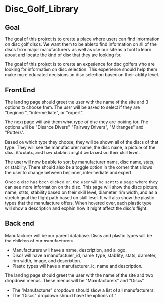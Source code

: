 # Disc_Golf_Library

## Goal
The goal of this project is to create a place where users can find information on disc golf discs. We want them to be able to find information on all of the discs from major manufacturers, as well as use our site as a tool to learn about and locate the kind of disc that they are looking for.

The goal of this project is to create an experience for disc golfers who are looking for information on disc selection. This experience should help them make more educated decisions on disc selection based on their ability level.

## Front End

The landing page should greet the user with the name of the site and 3 options to choose from. The user will be asked to select if they are "beginner", "intermediate", or "expert".

The next page will ask them what type of disc they are looking for. The options will be "Disance Divers", "Fairway Drivers", "Midranges" and "Putters".

Based on which type they choose, they will be shown all of the discs of that type. They will see the manufacturer name, the disc name, a picture of the disc, it's stats, and how stable it might be based on their skill level.

The user will now be able to sort by manufacturer name, disc name, stats, or stability. There should also be a toggle option in the corner that allows the user to change between beginner, intermediate and expert.

Once a disc has been clicked on, the user will be sent to a page where they can see more information on the disc. This page will show the discs picture, name, stats, stability based on their skill level, diameter, rim width, and as a stretch goal the flight path based on skill level. It will also show the plastic types that the manufacture offers. When hovered over, each plastic type will show a description and explain how it might affect the disc's flight.

## Back end

Manufacturer will be our parent database. Discs and plastic types will be the children of our manufacturers.
* Manufacturers will have a name, description, and a logo.
* Discs will have a manufacturer_id, name, type, stability, stats, diameter, rim width, image, and description.
* Plastic types will have a manufacturer_id, name and description.



The landing page should greet the user with the name of the site and two dropdown menus. These menus will be "Manufacturers" and "Discs"
* The "Manufacturer" dropdown should show a list of all manufacturers.
* The "Discs" dropdown should have the options of "
